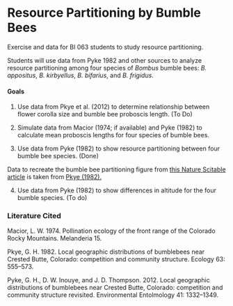 # Resource Partitioning by Bumble Bees

Exercise and data for BI 063 students to study resource partitioning.

Students will use data from Pyke 1982 and other sources to analyze resource partitioning among four species of *Bombus* bumble bees: *B. appositus*, *B. kirbyellus*, *B. bifarius*, and *B. frigidus*.


#### Goals

1. Use data from Pkye et al. (2012) to determine relationship between flower corolla size and bumble bee proboscis length.  (To Do)

2. Simulate data from Macior (1974; if available) and Pyke (1982) to calculate mean proboscis lengths for four species of bumble bees.

3. Use data from Pyke (1982) to show resource partitioning between four bumble bee species. (Done)

Data to recreate the bumble bee partitioning figure from [this Nature Scitable article](https://www.nature.com/scitable/knowledge/library/resource-partitioning-and-why-it-matters-17362658/) is taken from [Pkye (1982).](https://www.jstor.org/stable/1938970)

4. Use data from Pyke (1982) to show differences in altitude for the four bumble species. (To do)

### Literature Cited

Macior, L. W. 1974. Pollination ecology of the front range of the Colorado Rocky Mountains. Melanderia 15.

Pkye, G. H. 1982. Local geographic distributions of bumblebees near Crested Butte, Colorado: competition and community structure. Ecology 63: 555–573.

Pyke, G. H., D. W. Inouye, and J. D. Thompson. 2012. Local geographic distributions of bumblebees near Crested Butte, Colorado: competition and community structure revisited. Environmental Entolmology 41: 1332–1349. 
